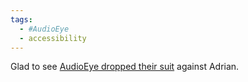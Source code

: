 ```yaml
---
tags:
  - #AudioEye
  - accessibility
---
```


Glad to see [AudioEye dropped their suit](https://adrianroselli.com/2024/01/audioeye-has-dropped-its-suit-against-me.html) against Adrian.

<a class="u-bridgy-fed" href="https://fed.brid.gy/" hidden="from-humans"></a>